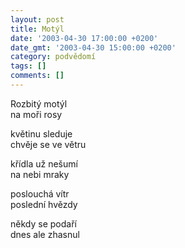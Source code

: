```yaml
---
layout: post
title: Motýl
date: '2003-04-30 17:00:00 +0200'
date_gmt: '2003-04-30 15:00:00 +0200'
category: podvědomí
tags: []
comments: []
---
```


<p>Rozbitý motýl<br>na moři rosy</p>
<p>květinu sleduje<br>chvěje se ve větru</p>
<p>křídla už nešumí<br>na nebi mraky</p>
<p>poslouchá vítr<br>poslední hvězdy</p>
<p>někdy se podaří<br>dnes ale zhasnul</p>
